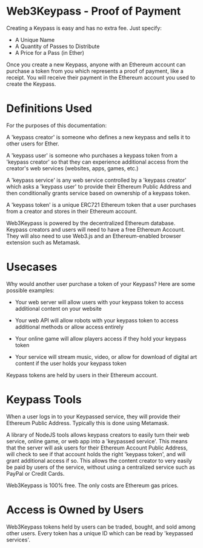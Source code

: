  

Web3Keypass - Proof of Payment
=======================================

Creating a Keypass is easy and has no extra fee. Just specify:
  * A Unique Name
  * A Quantity of Passes to Distribute
  * A Price for a Pass (in Ether)

Once you create a new Keypass, anyone with an Ethereum account can purchase a token from you which represents a proof of payment, like a receipt.  You will receive their payment in the Ethereum account you used to create the Keypass.

Definitions Used
=======================================
For the purposes of this documentation:

 A 'keypass creator' is someone who defines a new keypass and sells it to other users for Ether.  

 A 'keypass user' is someone who purchases a keypass token from a 'keypass creator' so that they can experience additional access from the creator's web services (websites, apps, games, etc.)  

 A 'keypass service' is any web service controlled by a 'keypass creator' which asks a 'keypass user' to provide their Ethereum Public Address and then conditionally grants service based on ownership of a keypass token.  

 A 'keypass token' is a unique ERC721 Ethereum token that a user purchases from a creator and stores in their Ethereum account.

Web3Keypass is powered by the decentralized Ethereum database.  Keypass creators and users will need to have a free Ethereum Account.  They will also need to use Web3.js and an Ethereum-enabled browser extension such as Metamask.    

Usecases
========================================

Why would another user purchase a token of your Keypass? Here are some possible examples:

  * Your web server will allow users with your keypass token to access additional content on your website

  * Your web API will allow robots with your keypass token to access additional methods or allow access entirely

  * Your online game will allow players access if they hold your keypass token

  * Your service will stream music, video, or allow for download of digital art content if the user holds your keypass token


Keypass tokens are held by users in their Ethereum account.  


Keypass Tools
========================================

When a user logs in to your Keypassed service, they will provide their Ethereum Public Address.  Typically this is done using Metamask.

A library of NodeJS tools allows keypass creators to easily turn their web service, online game, or web app into a 'keypassed service'.  This means that the server will ask users for their Ethereum Account Public Address, will check to see if that account holds the right 'keypass token', and will grant additional access if so.  This allows the content creator to very easily be paid by users of the service, without using a centralized service such as PayPal or Credit Cards.

Web3Keypass is 100% free.  The only costs are Ethereum gas prices.  

Access is Owned by Users
========================================
Web3Keypass tokens held by users can be traded, bought, and sold among other users.  Every token has a unique ID which can be read by 'keypassed services'.  
